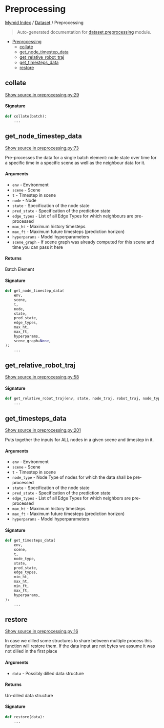 # Preprocessing

[Mymid Index](../README.md#mymid-index) /
[Dataset](./index.md#dataset) /
Preprocessing

> Auto-generated documentation for [dataset.preprocessing](https://github.com/enricobu96/myMID/blob/main/dataset/preprocessing.py) module.

- [Preprocessing](#preprocessing)
  - [collate](#collate)
  - [get_node_timestep_data](#get_node_timestep_data)
  - [get_relative_robot_traj](#get_relative_robot_traj)
  - [get_timesteps_data](#get_timesteps_data)
  - [restore](#restore)

## collate

[Show source in preprocessing.py:29](https://github.com/enricobu96/myMID/blob/main/dataset/preprocessing.py#L29)

#### Signature

```python
def collate(batch):
    ...
```



## get_node_timestep_data

[Show source in preprocessing.py:73](https://github.com/enricobu96/myMID/blob/main/dataset/preprocessing.py#L73)

Pre-processes the data for a single batch element: node state over time for a specific time in a specific scene
as well as the neighbour data for it.

#### Arguments

- `env` - Environment
- `scene` - Scene
- `t` - Timestep in scene
- `node` - Node
- `state` - Specification of the node state
- `pred_state` - Specification of the prediction state
- `edge_types` - List of all Edge Types for which neighbours are pre-processed
- `max_ht` - Maximum history timesteps
- `max_ft` - Maximum future timesteps (prediction horizon)
- `hyperparams` - Model hyperparameters
- `scene_graph` - If scene graph was already computed for this scene and time you can pass it here

#### Returns

Batch Element

#### Signature

```python
def get_node_timestep_data(
    env,
    scene,
    t,
    node,
    state,
    pred_state,
    edge_types,
    max_ht,
    max_ft,
    hyperparams,
    scene_graph=None,
):
    ...
```



## get_relative_robot_traj

[Show source in preprocessing.py:58](https://github.com/enricobu96/myMID/blob/main/dataset/preprocessing.py#L58)

#### Signature

```python
def get_relative_robot_traj(env, state, node_traj, robot_traj, node_type, robot_type):
    ...
```



## get_timesteps_data

[Show source in preprocessing.py:201](https://github.com/enricobu96/myMID/blob/main/dataset/preprocessing.py#L201)

Puts together the inputs for ALL nodes in a given scene and timestep in it.

#### Arguments

- `env` - Environment
- `scene` - Scene
- `t` - Timestep in scene
- `node_type` - Node Type of nodes for which the data shall be pre-processed
- `state` - Specification of the node state
- `pred_state` - Specification of the prediction state
- `edge_types` - List of all Edge Types for which neighbors are pre-processed
- `max_ht` - Maximum history timesteps
- `max_ft` - Maximum future timesteps (prediction horizon)
- `hyperparams` - Model hyperparameters

#### Signature

```python
def get_timesteps_data(
    env,
    scene,
    t,
    node_type,
    state,
    pred_state,
    edge_types,
    min_ht,
    max_ht,
    min_ft,
    max_ft,
    hyperparams,
):
    ...
```



## restore

[Show source in preprocessing.py:16](https://github.com/enricobu96/myMID/blob/main/dataset/preprocessing.py#L16)

In case we dilled some structures to share between multiple process this function will restore them.
If the data input are not bytes we assume it was not dilled in the first place

#### Arguments

- `data` - Possibly dilled data structure

#### Returns

Un-dilled data structure

#### Signature

```python
def restore(data):
    ...
```


